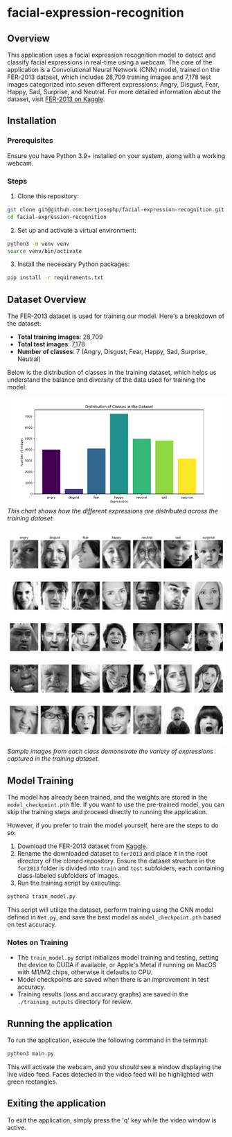 # facial-expression-recognition

## Overview

This application uses a facial expression recognition model to detect and classify facial expressions in real-time using a webcam. The core of the application is a Convolutional Neural Network (CNN) model, trained on the FER-2013 dataset, which includes 28,709 training images and 7,178 test images categorized into seven different expressions: Angry, Disgust, Fear, Happy, Sad, Surprise, and Neutral. For more detailed information about the dataset, visit [FER-2013 on Kaggle](https://www.kaggle.com/datasets/msambare/fer2013).

## Installation

### Prerequisites

Ensure you have Python 3.9+ installed on your system, along with a working webcam.

### Steps

1. Clone this repository:
```bash
git clone git@github.com:bertjosephp/facial-expression-recognition.git
cd facial-expression-recognition
```

2. Set up and activate a virtual environment:
```bash
python3 -m venv venv
source venv/bin/activate
```

3. Install the necessary Python packages:
```bash
pip install -r requirements.txt
```

## Dataset Overview

The FER-2013 dataset is used for training our model. Here's a breakdown of the dataset:

- **Total training images**: 28,709
- **Total test images**: 7,178
- **Number of classes**: 7 (Angry, Disgust, Fear, Happy, Sad, Surprise, Neutral)

Below is the distribution of classes in the training dataset, which helps us understand the balance and diversity of the data used for training the model:

![Dataset Distribution](./class_distribution.png)
*This chart shows how the different expressions are distributed across the training dataset.*

![Sample Images](./sample_images_grid.png)
*Sample images from each class demonstrate the variety of expressions captured in the training dataset.*


## Model Training

The model has already been trained, and the weights are stored in the `model_checkpoint.pth` file. If you want to use the pre-trained model, you can skip the training steps and proceed directly to running the application.

However, if you prefer to train the model yourself, here are the steps to do so:

1. Download the FER-2013 dataset from [Kaggle](https://www.kaggle.com/datasets/msambare/fer2013).
2. Rename the downloaded dataset to `fer2013` and place it in the root directory of the cloned repository. Ensure the dataset structure in the `fer2013` folder is divided into `train` and `test` subfolders, each containing class-labeled subfolders of images.
3. Run the training script by executing:
```bash
python3 train_model.py
```
This script will utilize the dataset, perform training using the CNN model defined in `Net.py`, and save the best model as `model_checkpoint.pth` based on test accuracy.

### Notes on Training

- The `train_model.py` script initializes model training and testing, setting the device to CUDA if available, or Apple's Metal if running on MacOS with M1/M2 chips, otherwise it defaults to CPU.
- Model checkpoints are saved when there is an improvement in test accuracy.
- Training results (loss and accuracy graphs) are saved in the `./training_outputs` directory for review.

## Running the application

To run the application, execute the following command in the terminal:
```bash
python3 main.py
```

This will activate the webcam, and you should see a window displaying the live video feed. Faces detected in the video feed will be highlighted with green rectangles.

## Exiting the application

To exit the application, simply press the 'q' key while the video window is active.
